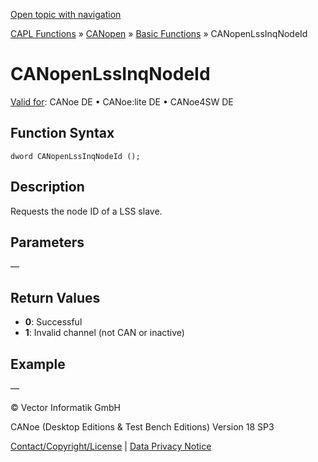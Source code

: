 [Open topic with navigation](../../../../../../CANoeDEFamily.htm#Topics/CAPLFunctions/CANopen/CANopenBasic/Functions/CAPLfunctionsCANopenLssInqNodeId.md)

[CAPL Functions](../../../CAPLfunctions.md) » [CANopen](../../CAPLfunctionsCANopenOverview.md) » [Basic Functions](../CAPLfunctionsCANopenBasicOverview.md) » CANopenLssInqNodeId

# CANopenLssInqNodeId

[Valid for](../../../../Shared/FeatureAvailability.md): CANoe DE • CANoe:lite DE • CANoe4SW DE

## Function Syntax

```
dword CANopenLssInqNodeId ();
```

## Description

Requests the node ID of a LSS slave.

## Parameters

—

## Return Values

- **0**: Successful
- **1**: Invalid channel (not CAN or inactive)

## Example

—

© Vector Informatik GmbH

CANoe (Desktop Editions & Test Bench Editions) Version 18 SP3

[Contact/Copyright/License](../../../../Shared/ContactCopyrightLicense.md) | [Data Privacy Notice](https://www.vector.com/int/en/company/get-info/privacy-policy/)